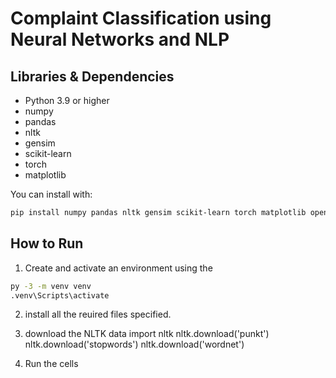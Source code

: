 # Complaint Classification using Neural Networks and NLP

## Libraries & Dependencies
- Python 3.9 or higher  
- numpy  
- pandas  
- nltk  
- gensim  
- scikit-learn  
- torch  
- matplotlib

You can install with:
```bash
pip install numpy pandas nltk gensim scikit-learn torch matplotlib openpyxl jupyterlab
```
## How to Run

1. Create and activate an environment using the 
```bash
py -3 -m venv venv
.venv\Scripts\activate
```
2. install all the reuired files specified.

3. download the NLTK data
    import nltk
    nltk.download('punkt')
    nltk.download('stopwords')
    nltk.download('wordnet')

4. Run the cells